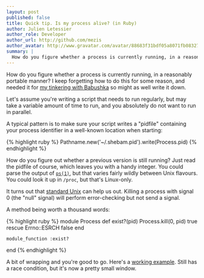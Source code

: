 ```yaml
---
layout: post
published: false
title: Quick tip. Is my process alive? (in Ruby)
author: Julien Letessier
author_role: Developer
author_url: http://github.com/mezis
author_avatar: http://www.gravatar.com/avatar/88683f31bdf05a8071fb08327b3919cb
summary: |
  How do you figure whether a process is currently running, in a reasonably portable manner? I keep forgetting how to do this for some reason, and needed it for [my tinkering with Babushka](https://github.com/HouseTrip/babushka-deps/blob/master/erb/kalinka.erb) so might as well write it down.
---
```


How do you figure whether a process is currently running, in a reasonably
portable manner?
I keep forgetting how to do this for some reason, and needed it for [my
tinkering with
Babushka](https://github.com/HouseTrip/babushka-deps/blob/master/erb/kalinka.erb)
so might as well write it down.

Let's assume you're writing a script that needs to run regularly, but may take a
variable amount of time to run, and you absolutely do not want to run in
parallel.

A typical pattern is to make sure your script writes a "pidfile" containing your
process identifier in a well-known location when starting:

{% highlight ruby %}
  Pathname.new('~/.shebam.pid').write(Process.pid)
{% endhighlight %}

How do you figure out whether a previous version is still running? Just read the
pidfile of course, which leaves you with a handy integer.
You could parse the output of [`ps(1)`](http://www.manpages.info/linux/ps.1.html), but that varies fairly wildly between Unix flavours. 
You could look it up in `/proc`, but that's Linux-only.

It turns out that [standard
Unix](http://pubs.opengroup.org/onlinepubs/9699919799/functions/kill.html) can
help us out. Killing a process with signal 0 (the "null" signal) will perform
error-checking but not send a signal.

A method being worth a thousand words:

{% highlight ruby %}
  module Process
    def exist?(pid)
      Process.kill(0, pid)
      true
    rescue Errno::ESRCH
      false
    end

    module_function :exist?
  end
{% endhighlight %}


A bit of wrapping and you're good to go.
Here's a [working
example](https://github.com/HouseTrip/babushka-deps/blob/f6c016eff2cd9ec7dae846c8eabf4de45f10ae17/lib/single_run_protector.rb).
Still has a race condition, but it's now a pretty small window.
